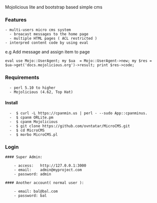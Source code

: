 
Mojolicious lite and bootstrap based simple cms

  ### Features
  ```
  - multi-users micro cms system
	- broacast messages to the home page 
	- multiple HTML pages ( ACL restricted )
  - interpred content code by using eval 
  ```
  e.g Add message and assign item to page 
  ```shell
  eval use Mojo::UserAgent; my $ua  = Mojo::UserAgent->new; my $res = $ua->get('docs.mojolicious.org')->result; print $res->code;
  ```
  ### Requirements
  ```
	- perl 5.10 to higher
	- Mojolicious (4.62, Top Hat)
  ```
  #### Install
  ```
	-  $ curl -L https://cpanmin.us | perl - --sudo App::cpanminus.
	-  $ cpanm ORLite.pm
	-  $ cpanm Mojolicious
	-  $ git clone https://github.com/ovntatar/MicroCMS.git
	-  $ cd MicroCMS
	-  $ morbo MicroCMS.pl
```
  ### Login

    #### Super Admin:
```
    - access:	http://127.0.0.1:3000
    - email: 	admin@myproject.com
    - password:	admin
```
    #### Another account( normal user ):
```
    - email: bal@bal.com
    - password: bal
```
